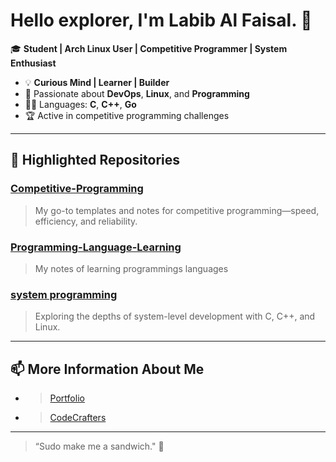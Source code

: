 # Hello explorer, I'm **Labib Al Faisal**. 👋

🎓 **Student | Arch Linux User | Competitive Programmer | System Enthusiast**

- 💡 **Curious Mind | Learner | Builder**
- 🌟 Passionate about **DevOps**, **Linux**, and **Programming**
- 🧑‍💻 Languages: **C**, **C++**, **Go**
- 🏆 Active in competitive programming challenges

---

## 🚀 Highlighted Repositories

### [Competitive-Programming](https://github.com/labib0x0hunter/Competitive-Programming)
> My go-to templates and notes for competitive programming—speed, efficiency, and reliability.

### [Programming-Language-Learning](https://github.com/labib0x0hunter/PLL-Notes)
> My notes of learning programmings languages

### [system programming](https://github.com/labib0x0hunter/system-programming)
> Exploring the depths of system-level development with C, C++, and Linux.

---

## 📫 More Information About Me

<!-- Add your social links here (LinkedIn, Twitter, etc.) if you want! -->
- > [Portfolio](https://labib0x0hunter.netlify.app/)
- > [CodeCrafters](https://app.codecrafters.io/users/labib0x0hunter)

---

> “Sudo make me a sandwich." 🥪
